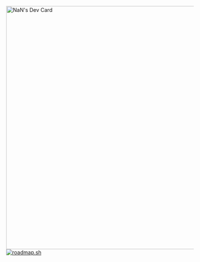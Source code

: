 <a href="https://app.daily.dev/nan72"><img src="https://api.daily.dev/devcards/v2/0Pwgxd8JXDKz1ZziWduWY.png?type=wide&r=2kx" width="652" alt="NaN's Dev Card"/></a>
[![roadmap.sh](https://roadmap.sh/card/wide/67bfe1c2580201fc7727ffae?variant=dark)](https://roadmap.sh)

<!--
**NaN72dev/NaN72dev** is a ✨ _special_ ✨ repository because its `README.md` (this file) appears on your GitHub profile.

Here are some ideas to get you started:

- 🔭 I’m currently working on ...
- 🌱 I’m currently learning ...
- 👯 I’m looking to collaborate on ...
- 🤔 I’m looking for help with ...
- 💬 Ask me about ...
- 📫 How to reach me: ...
- 😄 Pronouns: ...
- ⚡ Fun fact: ...
-->
